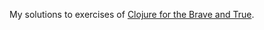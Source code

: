 My solutions to exercises of [Clojure for the Brave and True](https://www.braveclojure.com/clojure-for-the-brave-and-true/).
